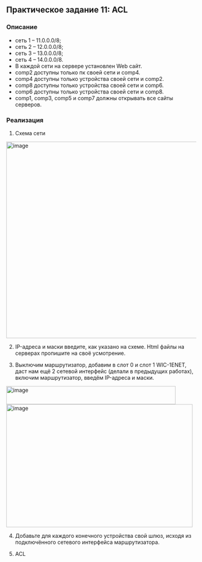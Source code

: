 ## Практическое задание 11: ACL

### Описание

  * сеть 1 – 11.0.0.0/8;
  * сеть 2 – 12.0.0.0/8;
  * сеть 3 – 13.0.0.0/8;
  * сеть 4 – 14.0.0.0/8.
  * В каждой сети на сервере установлен Web сайт.
  * comp2 доступны только пк своей сети и сomp4.
  * comp4 доступны только устройства своей сети и сomp2.
  * comp8 доступны только устройства своей сети и сomp6.
  * comp6 доступны только устройства своей сети и сomp8.
  * comp1, comp3, comp5 и comp7 должны открывать все сайты серверов.

### Реализация

1. Схема сети

<img width="667" height="521" alt="image" src="https://github.com/user-attachments/assets/8cd2fd71-9b21-44e7-9ce9-2314f015eb47" />

2. IP-адреса и маски введите, как указано на схеме. Html файлы на серверах пропишите на своё усмотрение.
  
4. Выключим маршрутизатор, добавим в слот 0 и слот 1 WIC-1ENET, даст нам ещё 2 сетевой интерфейс (делали в предыдущих работах), включим маршрутизатор, введём IP-адреса и маски.

<img width="449" height="48" alt="image" src="https://github.com/user-attachments/assets/fa622660-cae2-4893-9b66-bf6df10e5990" />
</br>
<img width="494" height="326" alt="image" src="https://github.com/user-attachments/assets/83f6bdbe-1c77-4061-9eeb-1d2bf0bd9d7e" />

4. Добавьте для каждого конечного устройства свой шлюз, исходя из подключённого сетевого интерфейса маршрутизатора.

5. ACL

